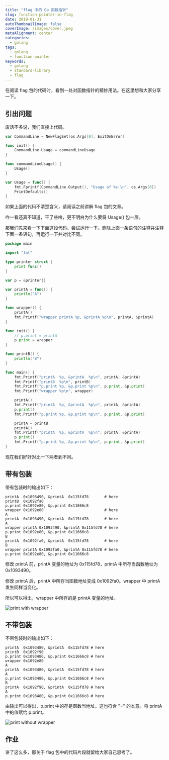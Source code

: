 ```yaml
---
title: "flag 中的 Go 函数指针"
slug: function-pointer-in-flag
date: 2019-01-31
autoThumbnailImage: false
coverImage: /images/cover.jpeg
metaAlignment: center
categories:
  - golang
tags:
  - golang
  - function-pointer
keywords:
  - golang
  - standard-library
  - flag
---
```


在阅读 flag 包的代码时，看到一处对函数指针的精妙用法。在这里想和大家分享一下。

<!--more-->

## 引出问题

废话不多说，我们直接上代码。

```go
var CommandLine = NewFlagSet(os.Args[0], ExitOnError)

func init() {
	CommandLine.Usage = commandLineUsage
}

func commandLineUsage() {
	Usage()
}

var Usage = func() {
	fmt.Fprintf(CommandLine.Output(), "Usage of %s:\n", os.Args[0])
	PrintDefaults()
}
```

如果上面的代码不清楚含义，请阅读之前讲解 flag 包的文章。

咋一看还真不知道，干了些啥，更不明白为什么要将 Usage() 包一层。

那我们先来看一下下面这段代码。尝试运行一下。删除上面一条语句的注释并注释下面一条语句，再运行一下并对比不同。

```go
package main

import "fmt"

type printer struct {
	print func()
}

var p = &printer{}

var printA = func() {
	println("A")
}

func wrapper() {
	printA()
	fmt.Printf("wrapper printA %p, &printA %p\n", printA, &printA)
}

func init() {
	// p.print = printA
	p.print = wrapper
}

func printB() {
	println("B")
}

func main() {
	fmt.Printf("printA  %p, &printA  %p\n", printA, &printA)
	fmt.Printf("printB  %p\n", printB)
	fmt.Printf("p.print %p, &p.print %p\n", p.print, &p.print)
	fmt.Printf("wrapper %p\n", wrapper)

	printA()
	fmt.Printf("printA  %p, &printA  %p\n", printA, &printA)
	p.print()
	fmt.Printf("p.print %p, &p.print %p\n", p.print, &p.print)

	printA = printB
	printA()
	fmt.Printf("printA  %p, &printA  %p\n", printA, &printA)
	p.print()
	fmt.Printf("p.print %p, &p.print %p\n", p.print, &p.print)
}
```

现在我们好好对比一下两者到不同。

## 带有包装

带有包装时的输出如下：

```shell
printA  0x1093490, &printA  0x115fd78       # here
printB  0x1092fa0
p.print 0x1092e80, &p.print 0x11666c8
wrapper 0x1092e80                           # here
A
printA  0x1093490, &printA  0x115fd78       # here
A
wrapper printA 0x1093490, &printA 0x115fd78 # here
p.print 0x1092e80, &p.print 0x11666c8
B
printA  0x1092fa0, &printA  0x115fd78       # here
B
wrapper printA 0x1092fa0, &printA 0x115fd78 # here
p.print 0x1092e80, &p.print 0x11666c8
```

修改 printA 前，printA 变量的地址为 0x115fd78，printA 中所存当函数地址为 0x1093490。

修改 printA 后，printA 中所存当函数地址变成 0x1092fa0。wrapper 中 printA 发生同样当变化。

所以可以得出，wrapper 中所存的是 printA 变量的地址。

![print with wrapper](/images/2019/01/print-with-wrapper.png)

## 不带包装

不带包装时的输出如下：

```shell
printA  0x1093480, &printA  0x115fd78 # here
printB  0x1092f90
p.print 0x1093480, &p.print 0x11666c8 # here
wrapper 0x1092e80
A
printA  0x1093480, &printA  0x115fd78 # here
A
p.print 0x1093480, &p.print 0x11666c8 # here
B
printA  0x1092f90, &printA  0x115fd78 # here
A
p.print 0x1093480, &p.print 0x11666c8 # here
```

由输出可以得出，p.print 中的存是函数当地址。这也符合 "=" 的本意。将 printA 中的值赋给 p.print。

![print without wrapper](/images/2019/01/print-without-wrapper.png)

## 作业

讲了这么多，那关于 flag 包中的代码片段就留给大家自己思考了。
